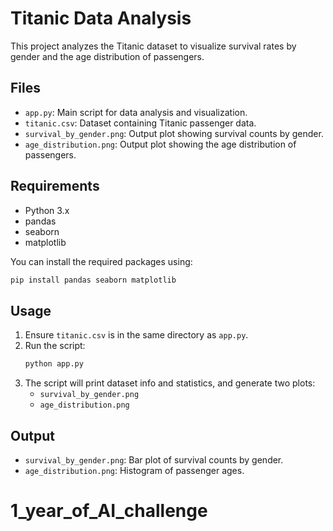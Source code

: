 # Titanic Data Analysis

This project analyzes the Titanic dataset to visualize survival rates by gender and the age distribution of passengers.

## Files
- `app.py`: Main script for data analysis and visualization.
- `titanic.csv`: Dataset containing Titanic passenger data.
- `survival_by_gender.png`: Output plot showing survival counts by gender.
- `age_distribution.png`: Output plot showing the age distribution of passengers.

## Requirements
- Python 3.x
- pandas
- seaborn
- matplotlib

You can install the required packages using:
```bash
pip install pandas seaborn matplotlib
```

## Usage
1. Ensure `titanic.csv` is in the same directory as `app.py`.
2. Run the script:
   ```bash
   python app.py
   ```
3. The script will print dataset info and statistics, and generate two plots:
   - `survival_by_gender.png`
   - `age_distribution.png`

## Output
- `survival_by_gender.png`: Bar plot of survival counts by gender.
- `age_distribution.png`: Histogram of passenger ages.
# 1_year_of_AI_challenge
